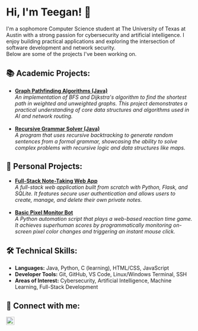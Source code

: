 <h1>Hi, I'm Teegan! 👋</h1>
<p>
I'm a sophomore Computer Science student at The University of Texas at Austin with a strong passion for cybersecurity and artificial intelligence. I enjoy building practical applications and exploring the intersection of software development and network security.
<br>
Below are some of the projects I've been working on.
</p>

<h2>📚 Academic Projects:</h2>
<ul>
<li>
<b><a href="https://www.google.com/search?q=https://github.com/teeganRodgers/graph-pathfinding-java">Graph Pathfinding Algorithms (Java)</a></b>
<br>
<i>An implementation of BFS and Dijkstra's algorithm to find the shortest path in weighted and unweighted graphs. This project demonstrates a practical understanding of core data structures and algorithms used in AI and network routing.</i>
</li>
<br>
<li>
<b><a href="https://www.google.com/search?q=https://github.com/teeganRodgers/recursive-grammar-solver-java">Recursive Grammar Solver (Java)</a></b>
<br>
<i>A program that uses recursive backtracking to generate random sentences from a formal grammar, showcasing the ability to solve complex problems with recursive logic and data structures like maps.</i>
</li>
</ul>

<h2>🚀 Personal Projects:</h2>
<ul>
<li>
<b><a href="https://github.com/teeganRodgers/Note-Taking-Web-App">Full-Stack Note-Taking Web App</a></b>
<br>
<i>A full-stack web application built from scratch with Python, Flask, and SQLite. It features secure user authentication and allows users to create, manage, and delete their own private notes.</i>
</li>
<br>
<li>
<b><a href="https://github.com/teeganRodgers/Basic-Pixel-Monitor-Bot">Basic Pixel Monitor Bot</a></b>
<br>
<i>A Python automation script that plays a web-based reaction time game. It achieves superhuman scores by programmatically monitoring on-screen pixel color changes and triggering an instant mouse click.</i>
</li>
</ul>

<h2>🛠️ Technical Skills:</h2>
<ul>
<li><b>Languages:</b> Java, Python, C (learning), HTML/CSS, JavaScript</li>
<li><b>Developer Tools:</b> Git, GitHub, VS Code, Linux/Windows Terminal, SSH</li>
<li><b>Areas of Interest:</b> Cybersecurity, Artificial Intelligence, Machine Learning, Full-Stack Development</li>
</ul>

<h2>🤳 Connect with me:</h2>
<a href="https://www.linkedin.com/in/teegan-rodgers-555974328/" target="_blank">
<img align="left" alt="Teegan Rodgers | LinkedIn" width="22px" src="https://cdn.jsdelivr.net/npm/simple-icons@v3/icons/linkedin.svg" />
</a>
